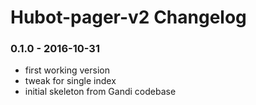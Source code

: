 Hubot-pager-v2 Changelog
==========================

### 0.1.0 - 2016-10-31
- first working version
- tweak for single index
- initial skeleton from Gandi codebase
